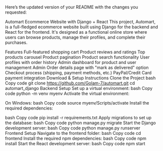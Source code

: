 
Here’s the updated version of your README with the changes you requested:

Automart Ecommerce Website with Django + React
This project, Automart, is a full-fledged ecommerce website built using Django for the backend and React for the frontend. It's designed as a functional online store where users can browse products, manage their profiles, and complete their purchases.

Features
Full-featured shopping cart
Product reviews and ratings
Top products carousel
Product pagination
Product search functionality
User profiles with order history
Admin dashboard for product and user management
Admin Order details page with "mark as delivered" option
Checkout process (shipping, payment methods, etc.)
PayPal/Credit Card payment integration
Download & Setup Instructions
Clone the Project
bash
Copy code
git clone https://github.com/Golam-7/automart.git
cd automart_django
Backend Setup
Set up a virtual environment:
bash
Copy code
python -m venv myenv
Activate the virtual environment:

On Windows:
bash
Copy code
source myenv/Scripts/activate
Install the required dependencies:

bash
Copy code
pip install -r requirements.txt
Apply migrations to set up the database:
bash
Copy code
python manage.py migrate
Start the Django development server:
bash
Copy code
python manage.py runserver
Frontend Setup
Navigate to the frontend folder:
bash
Copy code
cd frontend
Install the required npm dependencies:
bash
Copy code
npm install
Start the React development server:
bash
Copy code
npm start
